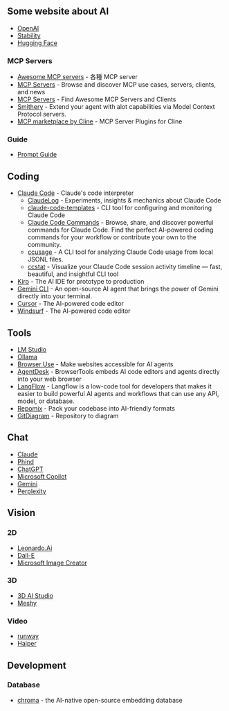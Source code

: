 
## Some website about AI

- [OpenAI](https://openai.com/)
- [Stability](https://stability.ai/)
- [Hugging Face](https://huggingface.co/)

### MCP Servers

- [Awesome MCP servers](https://github.com/appcypher/awesome-mcp-servers) - 各種 MCP server
- [MCP Servers](https://www.pulsemcp.com/) - Browse and discover MCP use cases, servers, clients, and news
- [MCP Servers](https://mcp.so/) - Find Awesome MCP Servers and Clients
- [Smithery](https://smithery.ai/) - Extend your agent with alot capabilities via Model Context Protocol servers.
- [MCP marketplace by Cline](https://cline.bot/mcp-marketplace) - MCP Server Plugins for Cline
  
### Guide

- [Prompt Guide](https://www.promptingguide.ai/)

## Coding

- [Claude Code](https://claude.ai/code) - Claude's code interpreter
  - [ClaudeLog](https://claudelog.com/) - Experiments, insights & mechanics about Claude Code
  - [claude-code-templates](https://aitmpl.com/) - CLI tool for configuring and monitoring Claude Code
  - [Claude Code Commands](https://claudecodecommands.directory/) - Browse, share, and discover powerful commands for Claude Code. Find the perfect AI-powered coding commands for your workflow or contribute your own to the community.
  - [ccusage](https://github.com/ryoppippi/ccusage) - A CLI tool for analyzing Claude Code usage from local JSONL files.
  - [ccstat](https://github.com/ktny/ccstat) - Visualize your Claude Code session activity timeline — fast, beautiful, and insightful CLI tool
- [Kiro](https://kiro.dev/) - The AI IDE for prototype to production
- [Gemini CLI](https://github.com/google-gemini/gemini-cli) - An open-source AI agent that brings the power of Gemini directly into your terminal.
- [Cursor](https://cursor.so/) - The AI-powered code editor
- [Windsurf](https://windsurf.com/) - The AI-powered code editor

## Tools

- [LM Studio](https://lmstudio.ai/)
- [Ollama](https://ollama.com/)
- [Browser Use](https://github.com/browser-use/browser-use) - Make websites accessible for AI agents
- [AgentDesk](https://www.agentdesk.ai/) - BrowserTools embeds AI code editors and agents directly into your web browser
- [LangFlow](https://www.langflow.org/) - Langflow is a low-code tool for developers that makes it easier to build powerful AI agents and workflows that can use any API, model, or database.
- [Repomix](https://github.com/yamadashy/repomix) - Pack your codebase into AI-friendly formats
- [GitDiagram](https://github.com/ahmedkhaleel2004/gitdiagram) - Repository to diagram

## Chat

- [Claude](https://claude.ai/)
- [Phind](https://www.phind.com/)
- [ChatGPT](https://chatgpt.com/)
- [Microsoft Copilot](https://copilot.microsoft.com/)
- [Gemini](https://gemini.google.com/)
- [Perplexity](https://www.perplexity.ai/)

## Vision

### 2D

- [Leonardo.Ai](https://leonardo.ai/)
- [Dall-E](https://openai.com/index/dall-e-3/)
- [Microsoft Image Creator](https://www.bing.com/images/create)
  
### 3D
  
- [3D AI Studio](https://www.3daistudio.com/)
- [Meshy](https://www.meshy.ai/zh/)

### Video

- [runway](https://runwayml.com/)
- [Haiper](https://haiper.ai/)

## Development

### Database

- [chroma](https://github.com/chroma-core/chroma) - the AI-native open-source embedding database
